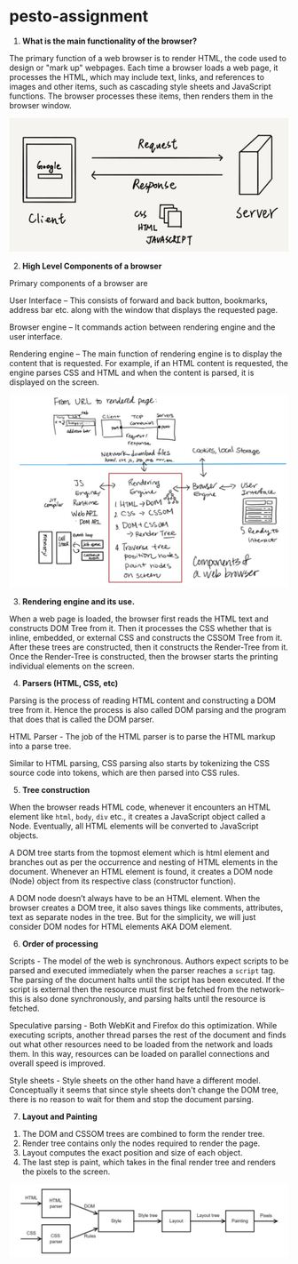 # pesto-assignment

1. <strong>What is the main functionality of the browser?</strong>
<p>The primary function of a web browser is to render HTML, the code used to design or "mark up" webpages. Each time a browser loads a web page, it processes the HTML, which may include text, links, and references to images and other items, such as cascading style sheets and JavaScript functions. The browser processes these items, then renders them in the browser window.</p>

<img src="https://github.com/prananshup/pesto-assignment/blob/week1-exercise1.1/resource/images/how%20browser%20works.JPG">

2. <strong>High Level Components of a browser</strong>
<p>Primary components of a browser are</p>

<p>User Interface – This consists of forward and back button, bookmarks, address bar etc. along with the window that displays the requested page.</p>
<p>Browser engine – It commands action between rendering engine and the user interface.</p>
<p>Rendering engine – The main function of rendering engine is to display the content that is requested. For example, if an HTML content is requested, the engine parses CSS and HTML and when the content is parsed, it is displayed on the screen.</p>

<img src="https://github.com/prananshup/pesto-assignment/blob/week1-exercise1.1/resource/images/web%20browser%20components.JPG">

3. <strong>Rendering engine and its use.</strong>
<p>When a web page is loaded, the browser first reads the HTML text and constructs DOM Tree from it. Then it processes the CSS whether that is inline, embedded, or external CSS and constructs the CSSOM Tree from it. After these trees are constructed, then it constructs the Render-Tree from it. Once the Render-Tree is constructed, then the browser starts the printing individual elements on the screen.</p>

4. <strong>Parsers (HTML, CSS, etc)</strong>
<p>Parsing is the process of reading HTML content and constructing a DOM tree from it. Hence the process is also called DOM parsing and the program that does that is called the DOM parser.</p>
<p>HTML Parser - The job of the HTML parser is to parse the HTML markup into a parse tree.</p>
<p>Similar to HTML parsing, CSS parsing also starts by tokenizing the CSS source code into tokens, which are then parsed into CSS rules.</p>

5. <strong>Tree construction</strong>
<p>When the browser reads HTML code, whenever it encounters an HTML element like <code>html</code>, <code>body</code>, <code>div</code> etc., it creates a JavaScript object called a Node. Eventually, all HTML elements will be converted to JavaScript objects.</p>
<p>A DOM tree starts from the topmost element which is html element and branches out as per the occurrence and nesting of HTML elements in the document. Whenever an HTML element is found, it creates a DOM node (Node) object from its respective class (constructor function).</p>
<p>A DOM node doesn’t always have to be an HTML element. When the browser creates a DOM tree, it also saves things like comments, attributes, text as separate nodes in the tree. But for the simplicity, we will just consider DOM nodes for HTML elements AKA DOM element.</p>

6. <strong>Order of processing</strong>
<p>Scripts - The model of the web is synchronous. Authors expect scripts to be parsed and executed immediately when the parser reaches a <code>script</code> tag. The parsing of the document halts until the script has been executed. If the script is external then the resource must first be fetched from the network–this is also done synchronously, and parsing halts until the resource is fetched.</p>
<p>Speculative parsing - 
Both WebKit and Firefox do this optimization. While executing scripts, another thread parses the rest of the document and finds out what other resources need to be loaded from the network and loads them. In this way, resources can be loaded on parallel connections and overall speed is improved.</p>
<p>Style sheets - 
Style sheets on the other hand have a different model. Conceptually it seems that since style sheets don't change the DOM tree, there is no reason to wait for them and stop the document parsing.</p>

7. <strong>Layout and Painting</strong>
<ol><li>The DOM and CSSOM trees are combined to form the render tree.</li>
<li>Render tree contains only the nodes required to render the page.</li>
<li>Layout computes the exact position and size of each object.</li>
<li>The last step is paint, which takes in the final render tree and renders the pixels to the screen.</li></ol>

<img src="https://github.com/prananshup/pesto-assignment/blob/week1-exercise1.1/resource/images/layout%20and%20painting.JPG">